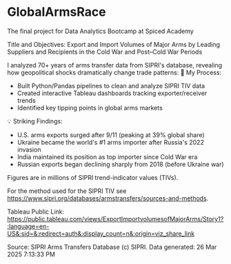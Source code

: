 # GlobalArmsRace
The final project for Data Analytics Bootcamp at Spiced Academy


Title and Objectives: Export and Import Volumes of Major Arms by Leading Suppliers and Recipients in the Cold War and Post–Cold War Periods

I analyzed 70+ years of arms transfer data from SIPRI's database, revealing how geopolitical shocks dramatically change trade patterns:
🔧 My Process:

- Built Python/Pandas pipelines to clean and analyze SIPRI TIV data
- Created interactive Tableau dashboards tracking exporter/receiver trends
- Identified key tipping points in global arms markets

💡 Striking Findings:
- U.S. arms exports surged after 9/11 (peaking at 39% global share)
- Ukraine became the world's #1 arms importer after Russia's 2022 invasion
- India maintained its position as top importer since Cold War era
- Russian exports began declining sharply from 2018 (before Ukraine war)



Figures are in millions of SIPRI trend-indicator values (TIVs).


For the method used for the SIPRI TIV see
 <https://www.sipri.org/databases/armstransfers/sources-and-methods>.


 Tableau Public Link: https://public.tableau.com/views/ExportImportvolumesofMajorArms/Story1?:language=en-US&:sid=&:redirect=auth&:display_count=n&:origin=viz_share_link


Source: SIPRI Arms Transfers Database (c) SIPRI.
Data generated: 26 Mar 2025 7:13:33 PM
